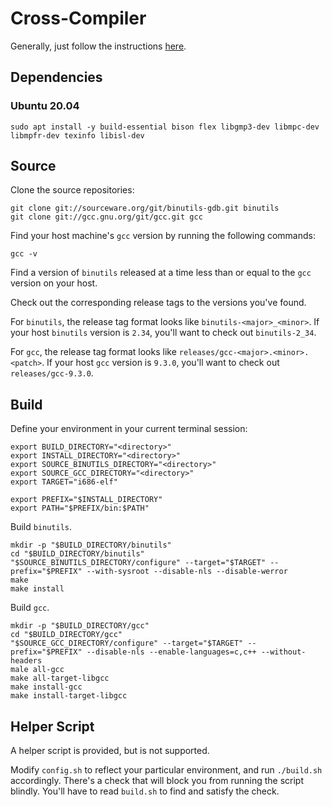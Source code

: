 # Cross-Compiler

Generally, just follow the instructions [here](https://wiki.osdev.org/GCC_Cross-Compiler).

## Dependencies

### Ubuntu 20.04

```shell script
sudo apt install -y build-essential bison flex libgmp3-dev libmpc-dev libmpfr-dev texinfo libisl-dev
```

## Source

Clone the source repositories:

```shell script
git clone git://sourceware.org/git/binutils-gdb.git binutils
git clone git://gcc.gnu.org/git/gcc.git gcc
```

Find your host machine's `gcc` version by running the following commands:

```shell script
gcc -v
```

Find a version of `binutils` released at a time less than or equal to the `gcc` version on your host.

Check out the corresponding release tags to the versions you've found.

For `binutils`, the release tag format looks like `binutils-<major>_<minor>`.  If your host `binutils` version is 
 `2.34`, you'll want to check out `binutils-2_34`.  
 
For `gcc`, the release tag format looks like `releases/gcc-<major>.<minor>.<patch>`.  If your host `gcc` version is
 `9.3.0`, you'll want to check out `releases/gcc-9.3.0`.

## Build

Define your environment in your current terminal session:

```shell script
export BUILD_DIRECTORY="<directory>"
export INSTALL_DIRECTORY="<directory>"
export SOURCE_BINUTILS_DIRECTORY="<directory>"
export SOURCE_GCC_DIRECTORY="<directory>"
export TARGET="i686-elf"

export PREFIX="$INSTALL_DIRECTORY"
export PATH="$PREFIX/bin:$PATH"
```

Build `binutils`.

```shell script
mkdir -p "$BUILD_DIRECTORY/binutils"
cd "$BUILD_DIRECTORY/binutils"
"$SOURCE_BINUTILS_DIRECTORY/configure" --target="$TARGET" --prefix="$PREFIX" --with-sysroot --disable-nls --disable-werror
make 
make install
```

Build `gcc`.

```shell script
mkdir -p "$BUILD_DIRECTORY/gcc"
cd "$BUILD_DIRECTORY/gcc"
"$SOURCE_GCC_DIRECTORY/configure" --target="$TARGET" --prefix="$PREFIX" --disable-nls --enable-languages=c,c++ --without-headers
male all-gcc 
make all-target-libgcc 
make install-gcc 
make install-target-libgcc
```

## Helper Script

A helper script is provided, but is not supported.

Modify `config.sh` to reflect your particular environment, and run `./build.sh` accordingly.  There's a check that
 will block you from running the script blindly.  You'll have to read `build.sh` to find and satisfy the check.

